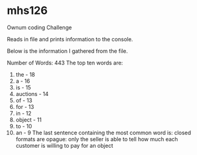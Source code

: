 # mhs126
Ownum coding Challenge

Reads in file and prints information to the console.

Below is the information I gathered from the file.

Number of Words: 443
The top ten words are:
1. the - 18
2. a - 16
3. is - 15
4. auctions - 14
5. of - 13
6. for - 13
7. in - 12
8. object - 11
9. to - 10
10. an - 9
The last sentence containing the most common word is:
closed formats are opague: only the seller is able to tell how much each customer is willing to pay for an object
